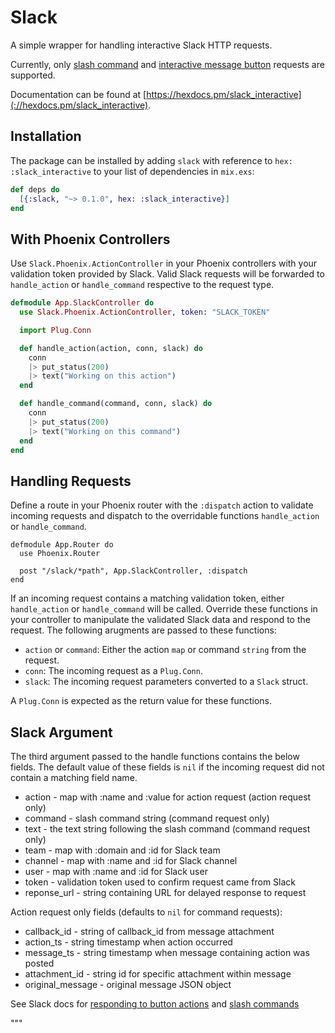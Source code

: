 # Slack

A simple wrapper for handling interactive Slack HTTP requests.

Currently, only [slash command] and [interactive message button] requests are supported.

Documentation can be found at [https://hexdocs.pm/slack_interactive](://hexdocs.pm/slack_interactive).

[slash command]: https://api.slack.com/slash-commands
[interactive message button]: https://api.slack.com/docs/message-buttons

## Installation

The package can be installed by adding `slack` with reference to `hex: :slack_interactive` to your list of dependencies in `mix.exs`:

```elixir
def deps do
  [{:slack, "~> 0.1.0", hex: :slack_interactive}]
end
```

## With Phoenix Controllers

Use `Slack.Phoenix.ActionController` in your Phoenix controllers with
your validation token provided by Slack. Valid Slack requests will be
forwarded to `handle_action` or `handle_command` respective to the
request type.

  ```elixir
  defmodule App.SlackController do
    use Slack.Phoenix.ActionController, token: "SLACK_TOKEN"

    import Plug.Conn

    def handle_action(action, conn, slack) do
      conn
      |> put_status(200)
      |> text("Working on this action")
    end

    def handle_command(command, conn, slack) do
      conn
      |> put_status(200)
      |> text("Working on this command")
    end
  end
  ```

## Handling Requests

  Define a route in your Phoenix router with the `:dispatch` action
  to validate incoming requests and dispatch to the overridable
  functions `handle_action` or `handle_command`.

  ```
  defmodule App.Router do
    use Phoenix.Router

    post "/slack/*path", App.SlackController, :dispatch
  end
  ```

  If an incoming request contains a matching validation token, either
  `handle_action` or `handle_command` will be called. Override these
  functions in your controller to manipulate the validated Slack data
  and respond to the request. The following arugments are passed to
  these functions:
  * `action` or `command`: Either the action `map` or command `string`
  from the request.
  * `conn`: The incoming request as a `Plug.Conn`.
  * `slack`: The incoming request parameters converted to a `Slack`
  struct.

  A `Plug.Conn` is expected as the return value for these functions.

## Slack Argument

  The third argument passed to the handle functions contains the
  below fields. The default value of these fields is `nil` if the
  incoming request did not contain a matching field name.

  * action - map with :name and :value for action request (action
    request only)
  * command - slash command string (command request only)
  * text - the text string following the slash command (command
    request only)
  * team - map with :domain and :id for Slack team
  * channel - map with :name and :id for Slack channel
  * user - map with :name and :id for Slack user
  * token - validation token used to confirm request came from Slack
  * reponse_url - string containing URL for delayed response to request


  Action request only fields (defaults to `nil` for command requests):
  * callback_id - string of callback_id from message attachment
  * action_ts - string timestamp when action occurred
  * message_ts - string timestamp when message containing action
    was posted
  * attachment_id - string id for specific attachment within message
  * original_message - original message JSON object

  See Slack docs for [responding to button actions] and [slash commands]

  [responding to button actions]: https://api.slack.com/docs/message-buttons
  [slash commands]: https://api.slack.com/slash-commands
  """
